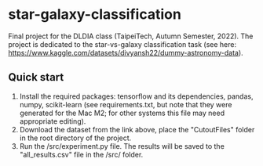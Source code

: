 # star-galaxy-classification
Final project for the DLDIA class (TaipeiTech, Autumn Semester, 2022). The project is dedicated to the star-vs-galaxy classification task (see here: https://www.kaggle.com/datasets/divyansh22/dummy-astronomy-data).

## Quick start
1. Install the required packages: tensorflow and its dependencies, pandas, numpy, scikit-learn (see requirements.txt, but note that they were generated for the Mac M2; for other systems this file may need appropriate editing).
2. Download the dataset from the link above, place the "CutoutFiles" folder in the root directory of the project.
3. Run the /src/experiment.py file. The results will be saved to the "all_results.csv" file in the /src/ folder.
